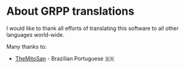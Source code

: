 # About GRPP translations

I would like to thank all efforts of translating this software to all other languages world-wide.

Many thanks to:

- [TheMitoSan](https://bsky.app/profile/themitosan.bsky.social) - Brazilian Portuguese 🇧🇷
